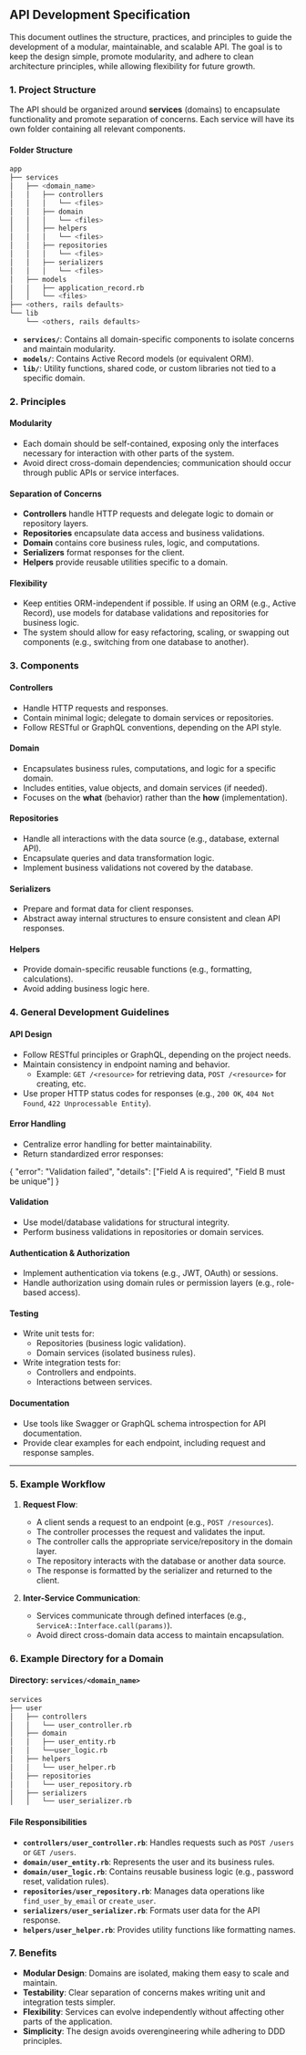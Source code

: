 ## **API Development Specification**

This document outlines the structure, practices, and principles to guide the development of a modular, maintainable, and scalable API. The goal is to keep the design simple, promote modularity, and adhere to clean architecture principles, while allowing flexibility for future growth.

### **1. Project Structure**

The API should be organized around **services** (domains) to encapsulate functionality and promote separation of concerns. Each service will have its own folder containing all relevant components.

#### **Folder Structure**
```bash
app
├── services
│   ├── <domain_name>
│   │	├── controllers
│	│	│	└── <files>
│   │	├── domain
│	│	│	└── <files>
│   │	├── helpers
│	│	│	└── <files>
│   │	├── repositories
│	│	│	└── <files>
│   │	├── serializers
│	│	│	└── <files>
│	├── models
│	│   ├── application_record.rb
│	│   └── <files>
├── <others, rails defaults>
└── lib
    └── <others, rails defaults>
```

-   **`services/`**: Contains all domain-specific components to isolate concerns and maintain modularity.
-   **`models/`**: Contains Active Record models (or equivalent ORM).
-   **`lib/`**: Utility functions, shared code, or custom libraries not tied to a specific domain.

### **2. Principles**

#### **Modularity**

-   Each domain should be self-contained, exposing only the interfaces necessary for interaction with other parts of the system.
-   Avoid direct cross-domain dependencies; communication should occur through public APIs or service interfaces.

#### **Separation of Concerns**

-   **Controllers** handle HTTP requests and delegate logic to domain or repository layers.
-   **Repositories** encapsulate data access and business validations.
-   **Domain** contains core business rules, logic, and computations.
-   **Serializers** format responses for the client.
-   **Helpers** provide reusable utilities specific to a domain.

#### **Flexibility**

-   Keep entities ORM-independent if possible. If using an ORM (e.g., Active Record), use models for database validations and repositories for business logic.
-   The system should allow for easy refactoring, scaling, or swapping out components (e.g., switching from one database to another).

### **3. Components**

#### **Controllers**

-   Handle HTTP requests and responses.
-   Contain minimal logic; delegate to domain services or repositories.
-   Follow RESTful or GraphQL conventions, depending on the API style.

#### **Domain**

-   Encapsulates business rules, computations, and logic for a specific domain.
-   Includes entities, value objects, and domain services (if needed).
-   Focuses on the **what** (behavior) rather than the **how** (implementation).

#### **Repositories**

-   Handle all interactions with the data source (e.g., database, external API).
-   Encapsulate queries and data transformation logic.
-   Implement business validations not covered by the database.

#### **Serializers**

-   Prepare and format data for client responses.
-   Abstract away internal structures to ensure consistent and clean API responses.

#### **Helpers**

-   Provide domain-specific reusable functions (e.g., formatting, calculations).
-   Avoid adding business logic here.


### **4. General Development Guidelines**

#### **API Design**

-   Follow RESTful principles or GraphQL, depending on the project needs.
-   Maintain consistency in endpoint naming and behavior.
    -   Example: `GET /<resource>` for retrieving data, `POST /<resource>` for creating, etc.
-   Use proper HTTP status codes for responses (e.g., `200 OK`, `404 Not Found`, `422 Unprocessable Entity`).

#### **Error Handling**

-   Centralize error handling for better maintainability.
-   Return standardized error responses:
    
{
  "error": "Validation failed",
  "details": ["Field A is required", "Field B must be unique"]
}

#### **Validation**

-   Use model/database validations for structural integrity.
-   Perform business validations in repositories or domain services.

#### **Authentication & Authorization**

-   Implement authentication via tokens (e.g., JWT, OAuth) or sessions.
-   Handle authorization using domain rules or permission layers (e.g., role-based access).

#### **Testing**

-   Write unit tests for:
    -   Repositories (business logic validation).
    -   Domain services (isolated business rules).
-   Write integration tests for:
    -   Controllers and endpoints.
    -   Interactions between services.

#### **Documentation**

-   Use tools like Swagger or GraphQL schema introspection for API documentation.
-   Provide clear examples for each endpoint, including request and response samples.

----------

### **5. Example Workflow**

1.  **Request Flow**:
    
    -   A client sends a request to an endpoint (e.g., `POST /resources`).
    -   The controller processes the request and validates the input.
    -   The controller calls the appropriate service/repository in the domain layer.
    -   The repository interacts with the database or another data source.
    -   The response is formatted by the serializer and returned to the client.
2.  **Inter-Service Communication**:
    
    -   Services communicate through defined interfaces (e.g., `ServiceA::Interface.call(params)`).
    -   Avoid direct cross-domain data access to maintain encapsulation.

### **6. Example Directory for a Domain**

#### Directory: `services/<domain_name>`
```bash
services
├── user
│	├── controllers
│	│	└── user_controller.rb
│	├── domain
│	│	├── user_entity.rb
│	│	└──user_logic.rb
│	├── helpers
│	│	└── user_helper.rb
│   ├── repositories
│	│	└── user_repository.rb
│	├── serializers
│	│	└── user_serializer.rb
```
      
#### File Responsibilities

-   **`controllers/user_controller.rb`**: Handles requests such as `POST /users` or `GET /users`.
-   **`domain/user_entity.rb`**: Represents the user and its business rules.
-   **`domain/user_logic.rb`**: Contains reusable business logic (e.g., password reset, validation rules).
-   **`repositories/user_repository.rb`**: Manages data operations like `find_user_by_email` or `create_user`.
-   **`serializers/user_serializer.rb`**: Formats user data for the API response.
-   **`helpers/user_helper.rb`**: Provides utility functions like formatting names.

### **7. Benefits**

-   **Modular Design**: Domains are isolated, making them easy to scale and maintain.
-   **Testability**: Clear separation of concerns makes writing unit and integration tests simpler.
-   **Flexibility**: Services can evolve independently without affecting other parts of the application.
-   **Simplicity**: The design avoids overengineering while adhering to DDD principles.



